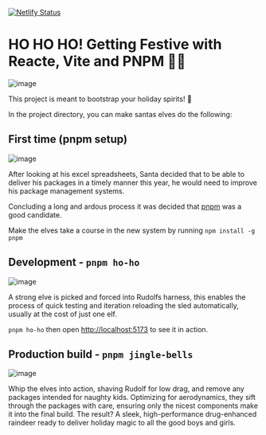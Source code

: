 [![Netlify Status](https://api.netlify.com/api/v1/badges/7950823a-a160-4d18-aaff-6df108936fd7/deploy-status)](https://app.netlify.com/sites/wordle-bells/deploys)

# HO HO HO! Getting Festive with Reacte, Vite and PNPM 🎅🏻

![image](https://github.com/Borgund/wordle-bells/assets/36839009/7aae6173-8c61-4ce5-a0fa-1c2ab7916b43)

This project is meant to bootstrap your holiday spirits! 🎄

In the project directory, you can make santas elves do the following:

## First time (pnpm setup)

![image](https://github.com/Borgund/wordle-bells/assets/36839009/95ba0431-0cfb-484d-a10e-678ff390dc0b)

After looking at his excel spreadsheets, Santa decided that to be able to deliver his packages in a timely manner this year, he would need to improve his package management systems.

Concluding a long and ardous process it was decided that [pnpm](https://pnpm.io/installation) was a good candidate.

Make the elves take a course in the new system by running
`npm install -g pnpm`

## Development - `pnpm ho-ho`

![image](https://github.com/Borgund/wordle-bells/assets/36839009/1222ca33-c70a-4bb6-a835-9c238a2dd4f6)

A strong elve is picked and forced into Rudolfs harness, this enables the process of quick testing and iteration reloading the sled automatically, usually at the cost of just one elf.

`pnpm ho-ho` then open [http://localhost:5173](http://localhost:5173) to see it in action.

## Production build - `pnpm jingle-bells`

![image](https://github.com/Borgund/wordle-bells/assets/36839009/bd8789e3-3031-47f5-9def-37afced3a564)

Whip the elves into action, shaving Rudolf for low drag, and remove any packages intended for naughty kids. Optimizing for aerodynamics, they sift through the packages with care, ensuring only the nicest components make it into the final build. The result? A sleek, high-performance drug-enhanced raindeer ready to deliver holiday magic to all the good boys and girls.
